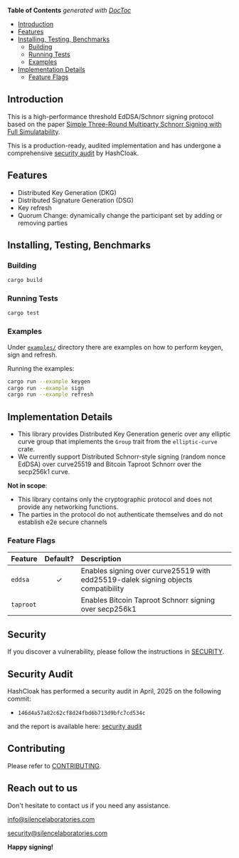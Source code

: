 <!-- START doctoc generated TOC please keep comment here to allow auto update -->
<!-- DON'T EDIT THIS SECTION, INSTEAD RE-RUN doctoc TO UPDATE -->
**Table of Contents**  *generated with [DocToc](https://github.com/thlorenz/doctoc)*

- [Introduction](#introduction)
- [Features](#features)
- [Installing, Testing, Benchmarks](#installing-testing-benchmarks)
  - [Building](#building)
  - [Running Tests](#running-tests)
  - [Examples](#examples)
- [Implementation Details](#implementation-details)
  - [Feature Flags](#feature-flags)

<!-- END doctoc generated TOC please keep comment here to allow auto update -->

## Introduction
This is a high-performance threshold EdDSA/Schnorr signing protocol based on the paper [Simple Three-Round Multiparty Schnorr Signing with Full Simulatability](https://eprint.iacr.org/2022/374.pdf).


This is a production-ready, audited implementation  and has undergone a comprehensive [security audit](./docs/Hashcloak-SilenceLaboratories_2025_04_09.pdf) by HashCloak.

## Features

- Distributed Key Generation (DKG)
- Distributed Signature Generation (DSG)
- Key refresh
- Quorum Change: dynamically change the participant set by adding or removing parties



## Installing, Testing, Benchmarks
### Building
```bash
cargo build
```
### Running Tests
```bash
cargo test
```


### Examples
Under [`examples/`](./examples/) directory there are examples on how to perform keygen, sign and refresh.

Running the examples:
```bash
cargo run --example keygen
cargo run --example sign
cargo run --example refresh
```




## Implementation Details

- This library provides Distributed Key Generation generic over any elliptic curve group that implements the `Group` trait from the `elliptic-curve` crate.
- We currently support Distributed Schnorr-style signing (random nonce EdDSA) over curve25519 and Bitcoin Taproot Schnorr over the secp256k1 curve.


**Not in scope**:
- This library contains only the cryptographic protocol and does not provide any networking functions.
- The parties in the protocol do not authenticate themselves and do not establish e2e secure channels



### Feature Flags

| Feature            | Default? | Description |
| :---               |  :---:   | :---        |
| `eddsa`            |    ✓     | Enables signing over curve25519 with edd25519-dalek signing objects compatibility|
| `taproot`          |        | Enables Bitcoin Taproot Schnorr signing over secp256k1 |


## Security

If you discover a vulnerability, please follow the instructions in [SECURITY](SECURITY.md).

## Security Audit

HashCloak has performed a security audit in April, 2025 on the following commit:
- `146d4a57a82c62cf8d24fbd6b713d9bfc7cd534c` 

and the report is available here: [security audit](./docs/Hashcloak-SilenceLaboratories_2025_04_09.pdf)


## Contributing

Please refer to [CONTRIBUTING](CONTRIBUTING.md).

## Reach out to us
Don't hesitate to contact us if you need any assistance.

info@silencelaboratories.com

security@silencelaboratories.com

**Happy signing!**
